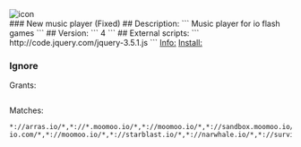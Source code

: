 <img src="undefined" title='icon'>
<br>
### New music player (Fixed)
## Description:
```
Music player for io flash games
```
## Version:
```
4
```
## External scripts:
```
http://code.jquery.com/jquery-3.5.1.js
```
<a href='https://greasyfork.org/scripts/404908-new-music-player-fixed'>Info:</a>
<a href='https://greasyfork.org/scripts/404908-new-music-player-fixed/code/New%20music%20player%20(Fixed).user.js'>Install:</a>
 
### Ignore
Grants:
```
```
Matches:
```
*://arras.io/*,*://*.moomoo.io/*,*://moomoo.io/*,*://sandbox.moomoo.io/*,*://splix.io/*,*://paper-io.com/*,*://moomoo.io/*,*://starblast.io/*,*://narwhale.io/*,*://surviv.io/*,*://agar.io/*,*://greasyfork.org/*
```